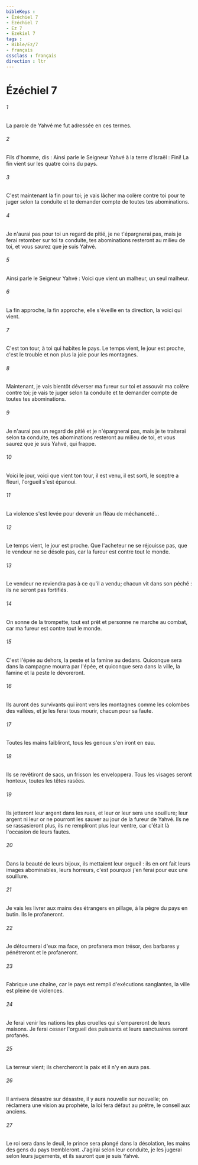 ```yaml
---
bibleKeys : 
- Ézéchiel 7
- Ézéchiel 7
- Ez 7
- Ezekiel 7
tags : 
- Bible/Ez/7
- français
cssclass : français
direction : ltr
---
```


# Ézéchiel 7

###### 1
La parole de Yahvé me fut adressée en ces termes. 
###### 2
Fils d'homme, dis : Ainsi parle le Seigneur Yahvé à la terre d'Israël : Fini! La fin vient sur les quatre coins du pays. 
###### 3
C'est maintenant la fin pour toi; je vais lâcher ma colère contre toi pour te juger selon ta conduite et te demander compte de toutes tes abominations. 
###### 4
Je n'aurai pas pour toi un regard de pitié, je ne t'épargnerai pas, mais je ferai retomber sur toi ta conduite, tes abominations resteront au milieu de toi, et vous saurez que je suis Yahvé. 
###### 5
Ainsi parle le Seigneur Yahvé : Voici que vient un malheur, un seul malheur. 
###### 6
La fin approche, la fin approche, elle s'éveille en ta direction, la voici qui vient. 
###### 7
C'est ton tour, à toi qui habites le pays. Le temps vient, le jour est proche, c'est le trouble et non plus la joie pour les montagnes. 
###### 8
Maintenant, je vais bientôt déverser ma fureur sur toi et assouvir ma colère contre toi; je vais te juger selon ta conduite et te demander compte de toutes tes abominations. 
###### 9
Je n'aurai pas un regard de pitié et je n'épargnerai pas, mais je te traiterai selon ta conduite, tes abominations resteront au milieu de toi, et vous saurez que je suis Yahvé, qui frappe. 
###### 10
Voici le jour, voici que vient ton tour, il est venu, il est sorti, le sceptre a fleuri, l'orgueil s'est épanoui. 
###### 11
La violence s'est levée pour devenir un fléau de méchanceté... 
###### 12
Le temps vient, le jour est proche. Que l'acheteur ne se réjouisse pas, que le vendeur ne se désole pas, car la fureur est contre tout le monde. 
###### 13
Le vendeur ne reviendra pas à ce qu'il a vendu; chacun vit dans son péché : ils ne seront pas fortifiés. 
###### 14
On sonne de la trompette, tout est prêt et personne ne marche au combat, car ma fureur est contre tout le monde. 
###### 15
C'est l'épée au dehors, la peste et la famine au dedans. Quiconque sera dans la campagne mourra par l'épée, et quiconque sera dans la ville, la famine et la peste le dévoreront. 
###### 16
Ils auront des survivants qui iront vers les montagnes comme les colombes des vallées, et je les ferai tous mourir, chacun pour sa faute. 
###### 17
Toutes les mains faibliront, tous les genoux s'en iront en eau. 
###### 18
Ils se revêtiront de sacs, un frisson les enveloppera. Tous les visages seront honteux, toutes les têtes rasées. 
###### 19
Ils jetteront leur argent dans les rues, et leur or leur sera une souillure; leur argent ni leur or ne pourront les sauver au jour de la fureur de Yahvé. Ils ne se rassasieront plus, ils ne rempliront plus leur ventre, car c'était là l'occasion de leurs fautes. 
###### 20
Dans la beauté de leurs bijoux, ils mettaient leur orgueil : ils en ont fait leurs images abominables, leurs horreurs, c'est pourquoi j'en ferai pour eux une souillure. 
###### 21
Je vais les livrer aux mains des étrangers en pillage, à la pègre du pays en butin. Ils le profaneront. 
###### 22
Je détournerai d'eux ma face, on profanera mon trésor, des barbares y pénétreront et le profaneront. 
###### 23
Fabrique une chaîne, car le pays est rempli d'exécutions sanglantes, la ville est pleine de violences. 
###### 24
Je ferai venir les nations les plus cruelles qui s'empareront de leurs maisons. Je ferai cesser l'orgueil des puissants et leurs sanctuaires seront profanés. 
###### 25
La terreur vient; ils chercheront la paix et il n'y en aura pas. 
###### 26
Il arrivera désastre sur désastre, il y aura nouvelle sur nouvelle; on réclamera une vision au prophète, la loi fera défaut au prêtre, le conseil aux anciens. 
###### 27
Le roi sera dans le deuil, le prince sera plongé dans la désolation, les mains des gens du pays trembleront. J'agirai selon leur conduite, je les jugerai selon leurs jugements, et ils sauront que je suis Yahvé. 
